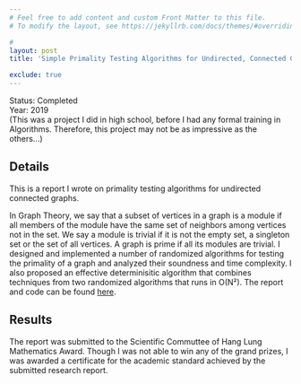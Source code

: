 ```yaml
---
# Feel free to add content and custom Front Matter to this file.
# To modify the layout, see https://jekyllrb.com/docs/themes/#overriding-theme-defaults

#
layout: post
title: 'Simple Primality Testing Algorithms for Undirected, Connected Graphs'

exclude: true
---
```

Status: Completed  
Year: 2019  
(This was a project I did in high school, before I had any formal training in Algorithms. Therefore, this project may not be as impressive as the others...)


## Details

This is a report I wrote on primality testing algorithms for undirected connected graphs. 

In Graph Theory, we say that a subset of vertices in a graph is a module if all members of the module have the same set of neighbors among vertices not in the set. We say a module is trivial if it is not the empty set, a singleton set or the set of all vertices. A graph is prime if all its modules are trivial. I designed and implemented a number of randomized algorithms for testing the primality of a graph and analyzed their soundness and time complexity. I also proposed an effective determinisitic algorithm that combines techniques from two randomized algorithms that runs in O(N²). The report and code can be found [here](https://github.com/hei411/HLMA).

## Results

The report was submitted to the Scientific Commuttee of Hang Lung Mathematics Award. Though I was not able to win any of the grand prizes, I was awarded a certificate for the academic standard achieved by the submitted research report.